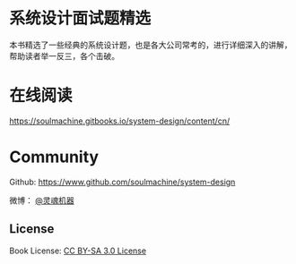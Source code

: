 # 系统设计面试题精选

本书精选了一些经典的系统设计题，也是各大公司常考的，进行详细深入的讲解，帮助读者举一反三，各个击破。

# 在线阅读

<https://soulmachine.gitbooks.io/system-design/content/cn/>

# Community

Github: <https://www.github.com/soulmachine/system-design>

微博： [@灵魂机器](http://weibo.com/soulmachine)

## License

Book License: [CC BY-SA 3.0 License](http://creativecommons.org/licenses/by-sa/3.0/)
